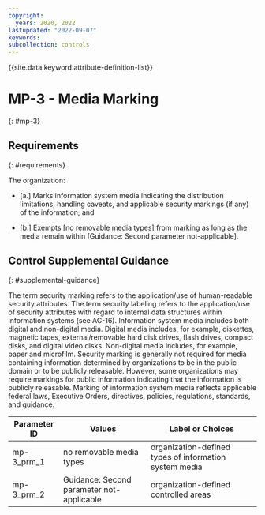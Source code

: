 ```yaml
---
copyright:
  years: 2020, 2022
lastupdated: "2022-09-07"
keywords: 
subcollection: controls
---
```



{{site.data.keyword.attribute-definition-list}}


# MP-3 - Media Marking
{: #mp-3}

## Requirements
{: #requirements}

The organization:

- \[a.\] Marks information system media indicating the distribution limitations, handling caveats, and applicable security markings (if any) of the information; and

- \[b.\] Exempts [no removable media types] from marking as long as the media remain within [Guidance: Second parameter not-applicable].

## Control Supplemental Guidance
{: #supplemental-guidance}

The term security marking refers to the application/use of human-readable security attributes. The term security labeling refers to the application/use of security attributes with regard to internal data structures within information systems (see AC-16). Information system media includes both digital and non-digital media. Digital media includes, for example, diskettes, magnetic tapes, external/removable hard disk drives, flash drives, compact disks, and digital video disks. Non-digital media includes, for example, paper and microfilm. Security marking is generally not required for media containing information determined by organizations to be in the public domain or to be publicly releasable. However, some organizations may require markings for public information indicating that the information is publicly releasable. Marking of information system media reflects applicable federal laws, Executive Orders, directives, policies, regulations, standards, and guidance.

| Parameter ID | Values | Label or Choices |
|---|---|---|
| mp-3_prm_1 | no removable media types | organization-defined types of information system media |
| mp-3_prm_2 | Guidance: Second parameter not-applicable | organization-defined controlled areas |


